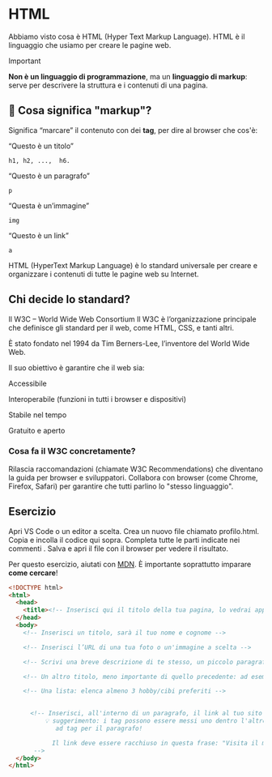 # HTML
Abbiamo visto cosa è HTML (Hyper Text Markup Language).
HTML è il linguaggio che usiamo per creare le pagine web.

> [!IMPORTANT]  
> **Non è un linguaggio di programmazione**, ma un **linguaggio di markup**: serve per descrivere la struttura e i contenuti di una pagina.

## 🧠 Cosa significa "markup"?
Significa “marcare” il contenuto con dei **tag**, per dire al browser che cos'è:

“Questo è un titolo” 
```
h1, h2, ...,  h6.
```

“Questo è un paragrafo”
```
p
```

“Questa è un’immagine”
```
img
```

“Questo è un link”
```
a
```

HTML (HyperText Markup Language) è lo standard universale per creare e organizzare i contenuti di tutte le pagine web su Internet.

## Chi decide lo standard? 
Il W3C – World Wide Web Consortium
Il W3C è l’organizzazione principale che definisce gli standard per il web, come HTML, CSS, e tanti altri.

È stato fondato nel 1994 da Tim Berners-Lee, l’inventore del World Wide Web.

Il suo obiettivo è garantire che il web sia:

Accessibile

Interoperabile (funzioni in tutti i browser e dispositivi)

Stabile nel tempo

Gratuito e aperto

### Cosa fa il W3C concretamente?
Rilascia raccomandazioni (chiamate W3C Recommendations) che diventano la guida per browser e sviluppatori.
Collabora con browser (come Chrome, Firefox, Safari) per garantire che tutti parlino lo "stesso linguaggio".

## Esercizio
Apri VS Code o un editor a scelta.
Crea un nuovo file chiamato profilo.html.
Copia e incolla il codice qui sopra.
Completa tutte le parti indicate nei commenti <!-- -->.
Salva e apri il file con il browser per vedere il risultato.

Per questo esercizio, aiutati con [MDN](https://developer.mozilla.org/en-US/docs/Web/HTML/Reference/Elements). È importante soprattutto imparare **come cercare**!

```html
<!DOCTYPE html>
<html>
  <head>
    <title><!-- Inserisci qui il titolo della tua pagina, lo vedrai apparire nella tab del browser --></title>
  </head>
  <body>
    <!-- Inserisci un titolo, sarà il tuo nome e cognome -->

    <!-- Inserisci l’URL di una tua foto o un'immagine a scelta -->

    <!-- Scrivi una breve descrizione di te stesso, un piccolo paragrafo -->

    <!-- Un altro titolo, meno importante di quello precedente: ad esempio "I miei hobby" o "I miei cibi preferiti" -->

    <!-- Una lista: elenca almeno 3 hobby/cibi preferiti -->

    
      <!-- Inserisci, all'interno di un paragrafo, il link al tuo sito preferito
          💡 suggerimento: i tag possono essere messi uno dentro l'altro, ad esempio il tag per un link può essere posizionato dentro
             ad tag per il paragrafo!

            Il link deve essere racchiuso in questa frase: "Visita il mio sito preferito"
       -->
  </body>
</html>
```
